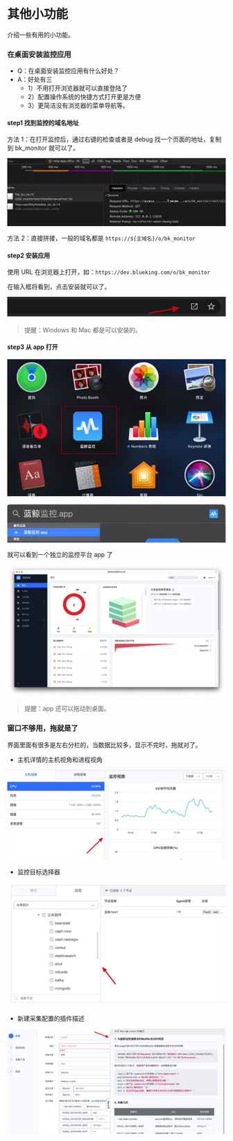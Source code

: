 # 其他小功能

介绍一些有用的小功能。

### 在桌面安装监控应用

* Q：在桌面安装监控应用有什么好处？
* A：好处有三
    * 1）不用打开浏览器就可以直接登陆了
    * 2）配置操作系统的快捷方式打开更是方便
    * 3）更简洁没有浏览器的菜单导航等。

#### step1 找到监控的域名地址

方法 1：在打开监控后，通过右键的检查或者是 debug 找一个页面的地址，复制到 bk_monitor 就可以了。

![-w2020](media/15806358666354.jpg)

方法 2：直接拼接，一般的域名都是  `https://${主域名}/o/bk_monitor`

#### step2 安装应用

使用 URL 在浏览器上打开，如：`https://dev.blueking.com/o/bk_monitor`

在输入框将看到，点击安装就可以了。

![-w2020](media/15806360558705.jpg)

> 提醒：Windows 和 Mac 都是可以安装的。

#### step3 从 app 打开

![-w2020](media/15806368035193.jpg)

![-w2020](media/15806361577834.jpg)

就可以看到一个独立的监控平台 app 了

![-w2020](media/15806362187846.jpg)

> 提醒：app 还可以拖动到桌面。

### 窗口不够用，拖就是了

界面里面有很多是左右分栏的，当数据比较多，显示不完时，拖就对了。

* 主机详情的主机视角和进程视角

![-w2020](media/15806364233920.jpg)

* 监控目标选择器

![-w2020](media/15806364871265.jpg)

* 新建采集配置的插件描述

![-w2020](media/15806365875507.jpg)
